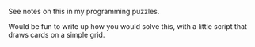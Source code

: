 See notes on this in my programming puzzles.

Would be fun to write up how you would solve this, with a little script
that draws cards on a simple grid.

